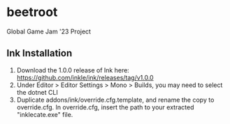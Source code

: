 # beetroot
 Global Game Jam '23 Project


## Ink Installation
1. Download the 1.0.0 release of Ink here: https://github.com/inkle/ink/releases/tag/v1.0.0
2. Under Editor > Editor Settings > Mono > Builds, you may need to select the dotnet CLI
3. Duplicate addons/ink/override.cfg.template, and rename the copy to override.cfg. In override.cfg, insert the path to your extracted "inklecate.exe" file.